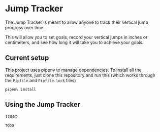 # Jump Tracker

The Jump Tracker is meant to allow anyone to track their vertical jump progress over time.

This will allow you to set goals, record your vertical jumps in inches or centimeters, 
and see how long it will take you to achieve your goals.

## Current setup

This project uses pipenv to manage dependencies. To install all the requirements, just clone this repository 
and run this (which works through the `Pipfile` and `Pipfile.lock` files)

```
pipenv install
```

## Using the Jump Tracker

TODO

```
TODO
```